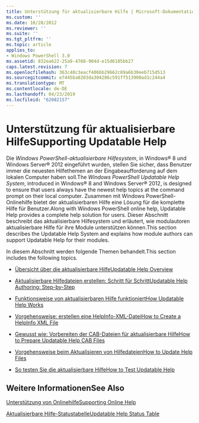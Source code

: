 ```yaml
---
title: Unterstützung für aktualisierbare Hilfe | Microsoft-Dokumentation
ms.custom: ''
ms.date: 10/28/2012
ms.reviewer: ''
ms.suite: ''
ms.tgt_pltfrm: ''
ms.topic: article
applies_to:
- Windows PowerShell 3.0
ms.assetid: 832ea622-25a9-4760-904d-e15d6105bb27
caps.latest.revision: 7
ms.openlocfilehash: 363c40c3eacf406bb29662c89a6b30eeb715d513
ms.sourcegitcommit: e7445ba8203da304286c591ff513900ad1c244a4
ms.translationtype: MT
ms.contentlocale: de-DE
ms.lasthandoff: 04/23/2019
ms.locfileid: "62082157"
---
```

# <a name="supporting-updatable-help"></a><span data-ttu-id="00046-102">Unterstützung für aktualisierbare Hilfe</span><span class="sxs-lookup"><span data-stu-id="00046-102">Supporting Updatable Help</span></span>

<span data-ttu-id="00046-103">Die *Windows PowerShell-aktualisierbare Hilfesystem*, in Windows® 8 und Windows Server® 2012 eingeführt wurden, stellen Sie sicher, dass Benutzer immer die neuesten Hilfethemen an der Eingabeaufforderung auf dem lokalen Computer haben soll.</span><span class="sxs-lookup"><span data-stu-id="00046-103">The *Windows PowerShell Updatable Help System*, introduced in Windows® 8 and Windows Server® 2012, is designed to ensure that users always have the newest help topics at the command prompt on their local computer.</span></span> <span data-ttu-id="00046-104">Zusammen mit Windows PowerShell-Onlinehilfe bietet der aktualisierbaren Hilfe eine Lösung für die komplette Hilfe für Benutzer.</span><span class="sxs-lookup"><span data-stu-id="00046-104">Along with Windows PowerShell online help, Updatable Help provides a complete help solution for users.</span></span> <span data-ttu-id="00046-105">Dieser Abschnitt beschreibt das aktualisierbare Hilfesystem und erläutert, wie modulautoren aktualisierbare Hilfe für ihre Module unterstützen können.</span><span class="sxs-lookup"><span data-stu-id="00046-105">This section describes the Updatable Help System and explains how module authors can support Updatable Help for their modules.</span></span>

<span data-ttu-id="00046-106">In diesem Abschnitt werden folgende Themen behandelt.</span><span class="sxs-lookup"><span data-stu-id="00046-106">This section includes the following topics.</span></span>

- [<span data-ttu-id="00046-107">Übersicht über die aktualisierbare Hilfe</span><span class="sxs-lookup"><span data-stu-id="00046-107">Updatable Help Overview</span></span>](./updatable-help-overview.md)

- [<span data-ttu-id="00046-108">Aktualisierbare Hilfedateien erstellen: Schritt für Schritt</span><span class="sxs-lookup"><span data-stu-id="00046-108">Updatable Help Authoring: Step-by-Step</span></span>](./updatable-help-authoring-step-by-step.md)

- [<span data-ttu-id="00046-109">Funktionsweise von aktualisierbaren Hilfe funktioniert</span><span class="sxs-lookup"><span data-stu-id="00046-109">How Updatable Help Works</span></span>](./how-updatable-help-works.md)

- [<span data-ttu-id="00046-110">Vorgehensweise: erstellen eine HelpInfo-XML-Datei</span><span class="sxs-lookup"><span data-stu-id="00046-110">How to Create a HelpInfo XML File</span></span>](./how-to-create-a-helpinfo-xml-file.md)

- [<span data-ttu-id="00046-111">Gewusst wie: Vorbereiten der CAB-Dateien für aktualisierbare Hilfe</span><span class="sxs-lookup"><span data-stu-id="00046-111">How to Prepare Updatable Help CAB Files</span></span>](./how-to-prepare-updatable-help-cab-files.md)

- [<span data-ttu-id="00046-112">Vorgehensweise beim Aktualisieren von Hilfedateien</span><span class="sxs-lookup"><span data-stu-id="00046-112">How to Update Help Files</span></span>](./how-to-update-help-files.md)

- [<span data-ttu-id="00046-113">So testen Sie die aktualisierbare Hilfe</span><span class="sxs-lookup"><span data-stu-id="00046-113">How to Test Updatable Help</span></span>](./how-to-test-updatable-help.md)

## <a name="see-also"></a><span data-ttu-id="00046-114">Weitere Informationen</span><span class="sxs-lookup"><span data-stu-id="00046-114">See Also</span></span>

[<span data-ttu-id="00046-115">Unterstützung von Onlinehilfe</span><span class="sxs-lookup"><span data-stu-id="00046-115">Supporting Online Help</span></span>](./supporting-online-help.md)

[<span data-ttu-id="00046-116">Aktualisierbare Hilfe-Statustabelle</span><span class="sxs-lookup"><span data-stu-id="00046-116">Updatable Help Status Table</span></span>](https://www.microsoft.com/en-us/itpro/windows)